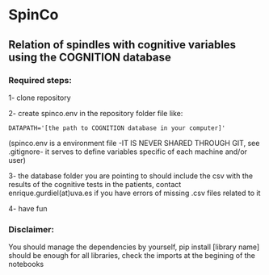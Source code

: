 # SpinCo
## Relation of spindles with cognitive variables using the COGNITION database

### Required steps:
1- clone repository

2- create spinco.env in the repository folder file like:

    DATAPATH='[the path to COGNITION database in your computer]'
    
(spinco.env is a environment file -IT IS NEVER SHARED THROUGH GIT, see .gitignore- it serves to define variables specific of each machine and/or user)

3- the database folder you are pointing to should include the csv with the results of the cognitive tests in the patients, contact enrique.gurdiel(at)uva.es if you have errors of missing .csv files related to it

4- have fun

### Disclaimer:
You should manage the dependencies by yourself, pip install [library name] should be enough for all libraries, check the imports at the begining of the notebooks
